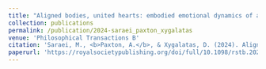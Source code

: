 ```yaml
---
title: "Aligned bodies, united hearts: embodied emotional dynamics of an Islamic ritual"
collection: publications
permalink: /publication/2024-saraei_paxton_xygalatas
venue: 'Philosophical Transactions B'
citation: 'Saraei, M., <b>Paxton, A.</b>, & Xygalatas, D. (2024). Aligned bodies, united hearts: embodied emotional dynamics of an Islamic ritual. <i>Philosophical Transactions of the Royal Society B</i>, <i>379</i>, 20230162.'
paperurl: 'https://royalsocietypublishing.org/doi/full/10.1098/rstb.2023.0162'
---
```


